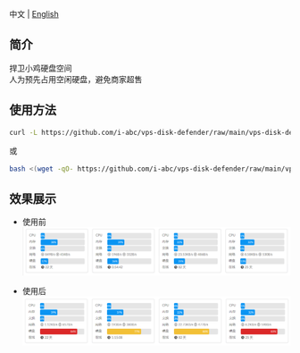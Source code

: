 中文 | [English](https://github.com/i-abc/vps-disk-defender/blob/main/README_EN.md)

## 简介

捍卫小鸡硬盘空间  
人为预先占用空闲硬盘，避免商家超售

## 使用方法

```bash
curl -L https://github.com/i-abc/vps-disk-defender/raw/main/vps-disk-defender.sh -o vps-disk-defender.sh && chmod +x vps-disk-defender.sh && bash vps-disk-defender.sh
```

或

```bash
bash <(wget -qO- https://github.com/i-abc/vps-disk-defender/raw/main/vps-disk-defender.sh)
```

## 效果展示

- 使用前
![](https://github.com/i-abc/vps-disk-defender/raw/main/usage_example_images/pre_script_usage.png)

- 使用后
![](https://github.com/i-abc/vps-disk-defender/raw/main/usage_example_images/post_script_usage.png)